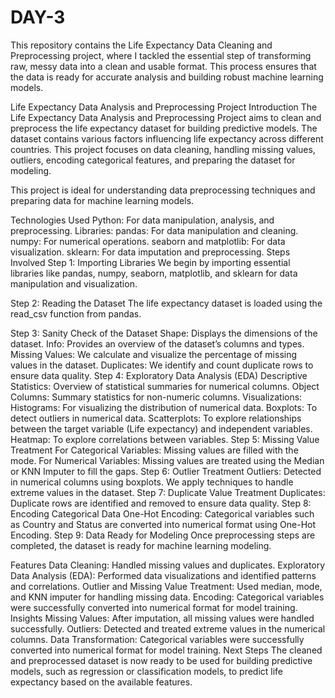 # DAY-3
This repository contains the Life Expectancy Data Cleaning and Preprocessing project, where I tackled the essential step of transforming raw, messy data into a clean and usable format. This process ensures that the data is ready for accurate analysis and building robust machine learning models.

Life Expectancy Data Analysis and Preprocessing Project
Introduction
The Life Expectancy Data Analysis and Preprocessing Project aims to clean and preprocess the life expectancy dataset for building predictive models. The dataset contains various factors influencing life expectancy across different countries. This project focuses on data cleaning, handling missing values, outliers, encoding categorical features, and preparing the dataset for modeling.

This project is ideal for understanding data preprocessing techniques and preparing data for machine learning models.

Technologies Used
Python: For data manipulation, analysis, and preprocessing.
Libraries:
pandas: For data manipulation and cleaning.
numpy: For numerical operations.
seaborn and matplotlib: For data visualization.
sklearn: For data imputation and preprocessing.
Steps Involved
Step 1: Importing Libraries
We begin by importing essential libraries like pandas, numpy, seaborn, matplotlib, and sklearn for data manipulation and visualization.

Step 2: Reading the Dataset
The life expectancy dataset is loaded using the read_csv function from pandas.

Step 3: Sanity Check of the Dataset
Shape: Displays the dimensions of the dataset.
Info: Provides an overview of the dataset’s columns and types.
Missing Values: We calculate and visualize the percentage of missing values in the dataset.
Duplicates: We identify and count duplicate rows to ensure data quality.
Step 4: Exploratory Data Analysis (EDA)
Descriptive Statistics: Overview of statistical summaries for numerical columns.
Object Columns: Summary statistics for non-numeric columns.
Visualizations:
Histograms: For visualizing the distribution of numerical data.
Boxplots: To detect outliers in numerical data.
Scatterplots: To explore relationships between the target variable (Life expectancy) and independent variables.
Heatmap: To explore correlations between variables.
Step 5: Missing Value Treatment
For Categorical Variables: Missing values are filled with the mode.
For Numerical Variables: Missing values are treated using the Median or KNN Imputer to fill the gaps.
Step 6: Outlier Treatment
Outliers: Detected in numerical columns using boxplots. We apply techniques to handle extreme values in the dataset.
Step 7: Duplicate Value Treatment
Duplicates: Duplicate rows are identified and removed to ensure data quality.
Step 8: Encoding Categorical Data
One-Hot Encoding: Categorical variables such as Country and Status are converted into numerical format using One-Hot Encoding.
Step 9: Data Ready for Modeling
Once preprocessing steps are completed, the dataset is ready for machine learning modeling.

Features
Data Cleaning: Handled missing values and duplicates.
Exploratory Data Analysis (EDA): Performed data visualizations and identified patterns and correlations.
Outlier and Missing Value Treatment: Used median, mode, and KNN imputer for handling missing data.
Encoding: Categorical variables were successfully converted into numerical format for model training.
Insights
Missing Values: After imputation, all missing values were handled successfully.
Outliers: Detected and treated extreme values in the numerical columns.
Data Transformation: Categorical variables were successfully converted into numerical format for model training.
Next Steps
The cleaned and preprocessed dataset is now ready to be used for building predictive models, such as regression or classification models, to predict life expectancy based on the available features.
